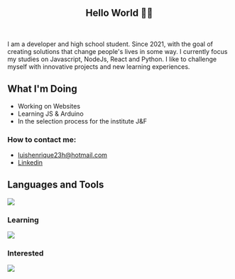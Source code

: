<h2 align="center">Hello World 👨‍💻</h2>
</br>

  I am a developer and high school student. Since 2021, with the goal of creating solutions that change people's lives in some way. I currently focus my studies on Javascript, NodeJs, React and Python.
I like to challenge myself with innovative projects and new learning experiences.

## What I'm Doing

- Working on Websites
- Learning JS & Arduino
- In the selection process for the institute J&F
<h3>How to contact me: </h3>

-  luishenrique23h@hotmail.com
-  <a href="https://www.linkedin.com/in/luismede/">Linkedin</a>

## Languages and Tools

<a href="https://github.com/luismede"><img src="https://skillicons.dev/icons?i=git,docker,html,css,js,tailwind,nodejs,firebase,python,pycharm,webstorm"></a>

### Learning
<p align="left"> <a href="https://github.com/luismede"><img src="https://skillicons.dev/icons?i=python"></a>

### Interested
<p align="left"> <a href="https://github.com/luismede"><img src="https://skillicons.dev/icons?i=cs"></a></p>


